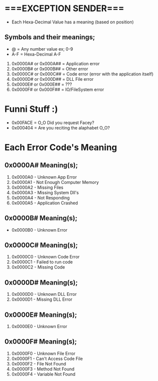 # ===EXCEPTION SENDER===
* Each Hexa-Decimal Value has a meaning (based on position)

## Symbols and their meanings;
* @ = Any number value ex; 0-9
* A-F = Hexa-Decimal A-F

1. 0x0000A# or 0x000A## = Application error
2. 0x0000B# or 0x000B## = Other error
3. 0x0000C# or 0x000C## = Code error (error with the application itself)
4. 0x0000D# or 0x000D## = DLL File error
5. 0x0000E# or 0x000E## = ???
6. 0x0000F# or 0x000F## = IO/FileSystem error

# Funni Stuff :)

* 0x00FACE = O_O Did you request Facey?
* 0x000404 = Are you reciting the alaphabet O_O?

# Each Error Code's Meaning
## 0x0000A# Meaning(s);

1. 0x0000A0 - Unknown App Error
2. 0x0000A1 - Not Enough Computer Memory
3. 0x0000A2 - Missing Files
4. 0x0000A3 - Missing System Dll's
5. 0x0000A4 - Not Responding
6. 0x0000A5 - Application Crashed

## 0x0000B# Meaning(s);

* 0x0000B0 - Unknown Error

## 0x0000C# Meaning(s);

1. 0x0000C0 - Unknown Code Error
2. 0x0000C1 - Failed to run code
3. 0x0000C2 - Missing Code

## 0x0000D# Meaning(s);

1. 0x0000D0 - Unknown DLL Error
1. 0x0000D1 - Missing DLL Error

## 0x0000E# Meaning(s);

1. 0x0000E0 - Unknown Error

## 0x0000F# Meaning(s);

1. 0x0000F0 - Unknown File Error
2. 0x0000F1 - Can't Access Code File
3. 0x0000F2 - File Not Found
4. 0x0000F3 - Method Not Found
5. 0x0000F4 - Variable Not Found
